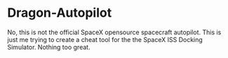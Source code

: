 # Dragon-Autopilot
No, this is not the official SpaceX opensource spacecraft autopilot. This is just me trying to create a cheat tool for the the SpaceX ISS Docking Simulator. Nothing too great. 
